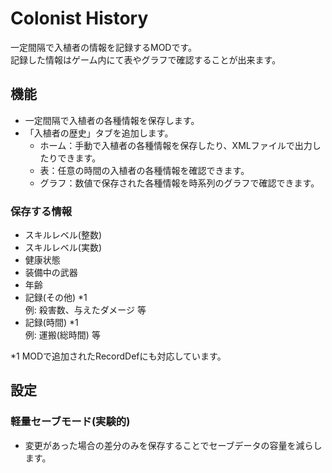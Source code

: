 # Colonist History
一定間隔で入植者の情報を記録するMODです。  
記録した情報はゲーム内にて表やグラフで確認することが出来ます。

## 機能
- 一定間隔で入植者の各種情報を保存します。
- 「入植者の歴史」タブを追加します。
    - ホーム：手動で入植者の各種情報を保存したり、XMLファイルで出力したりできます。
    - 表：任意の時間の入植者の各種情報を確認できます。
    - グラフ：数値で保存された各種情報を時系列のグラフで確認できます。

### 保存する情報
- スキルレベル(整数)
- スキルレベル(実数)
- 健康状態
- 装備中の武器
- 年齢
- 記録(その他)  *1  
 例: 殺害数、与えたダメージ 等
- 記録(時間)  *1  
 例: 運搬(総時間) 等

*1 MODで追加されたRecordDefにも対応しています。

## 設定
### 軽量セーブモード(実験的)
- 変更があった場合の差分のみを保存することでセーブデータの容量を減らします。
